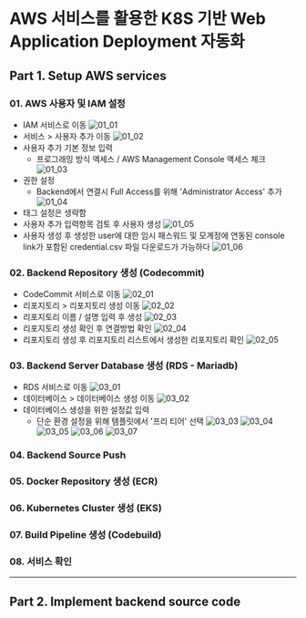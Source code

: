 # AWS 서비스를 활용한 K8S 기반 Web Application Deployment 자동화

## Part 1. Setup AWS services

### 01. AWS 사용자 및 IAM 설정

* IAM 서비스로 이동
![01_01](/images/01_01.png)
* 서비스 > 사용자 추가 이동
![01_02](/images/01_02.png)
* 사용자 추가 기본 정보 입력
    * 프로그래밍 방식 엑세스 / AWS Management Console 액세스 체크
![01_03](/images/01_03.png)
* 권한 설정
    * Backend에서 연결시 Full Access를 위해 'Administrator Access' 추가
![01_04](/images/01_04.png)
* 태그 설정은 생략함
* 사용자 추가 입력항목 검토 후 사용자 생성
![01_05](/images/01_05.png)
* 사용자 생성 후 생성한 user에 대한 임시 패스워드 및 모계정에 연동된 console link가 포함된 credential.csv 파일 다운로드가 가능하다
![01_06](/images/01_06.png)

### 02. Backend Repository 생성 (Codecommit)
* CodeCommit 서비스로 이동
![02_01](/images/02_01.png)
* 리포지토리 > 리포지토리 생성 이동
![02_02](/images/02_02.png)
* 리포지토리 이름 / 설명 입력 후 생성
![02_03](/images/02_03.png)
* 리포지토리 생성 확인 후 연결방법 확인
![02_04](/images/02_04.png)
* 리포지토리 생성 후 리포지토리 리스트에서 생성한 리포지토리 확인
![02_05](/images/02_05.png)

### 03. Backend Server Database 생성 (RDS - Mariadb)
* RDS 서비스로 이동
![03_01](/images/03_01.png)
* 데이터베이스 > 데이터베이스 생성 이동
![03_02](/images/03_02.png)
* 데이터베이스 생성을 위한 설정값 입력
    * 단순 환경 설정을 위해 템플릿에서 '프리 티어' 선택
![03_03](/images/03_03.png)
![03_04](/images/03_04.png)
![03_05](/images/03_05.png)
![03_06](/images/03_06.png)
![03_07](/images/03_07.png)

### 04. Backend Source Push

### 05. Docker Repository 생성 (ECR)

### 06. Kubernetes Cluster 생성 (EKS)

### 07. Build Pipeline 생성 (Codebuild)

### 08. 서비스 확인

-------------------------------------------------------------

## Part 2. Implement backend source code